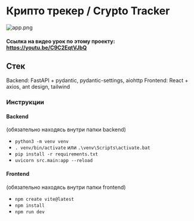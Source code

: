 # Крипто трекер / Crypto Tracker
![app.png](docs/app.png)
#### Ссылка на видео урок по этому проекту: https://youtu.be/C9C2EqtVJbQ

## Стек
Backend: FastAPI + pydantic, pydantic-settings, aiohttp
Frontend: React + axios, ant design, tailwind


### Инструкции
#### Backend
(обязательно находясь внутри папки backend)
- `python3 -m venv venv`
- `. venv/bin/activate` или `.\venv\Scripts\activate.bat`
- `pip install -r requirements.txt`
- `uvicorn src.main:app --reload` 

#### Frontend
(обязательно находясь внутри папки frontend)
- `npm create vite@latest`
- `npm install`
- `npm run dev`